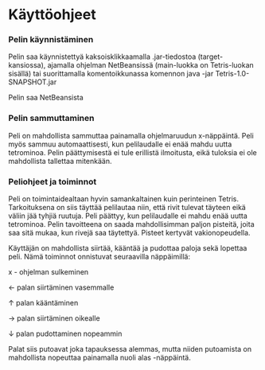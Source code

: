 # Käyttöohjeet

### Pelin käynnistäminen
Pelin saa käynnistettyä kaksoisklikkaamalla .jar-tiedostoa (target-kansiossa), ajamalla ohjelman NetBeansissä (main-luokka on Tetris-luokan sisällä) tai suorittamalla komentoikkunassa komennon
java -jar Tetris-1.0-SNAPSHOT.jar

Pelin saa NetBeansista

### Pelin sammuttaminen
Peli on mahdollista sammuttaa painamalla ohjelmaruudun x-näppäintä. Peli myös sammuu automaattisesti, kun pelilaudalle ei enää mahdu uutta tetrominoa. Pelin päättymisestä ei tule erillistä ilmoitusta, eikä tuloksia ei ole mahdollista tallettaa mitenkään.

### Peliohjeet ja toiminnot
Peli on toimintaidealtaan hyvin samankaltainen kuin perinteinen Tetris. Tarkoituksena on siis täyttää pelilautaa niin, että rivit tulevat täyteen eikä väliin jää tyhjiä ruutuja. Peli päättyy, kun pelilaudalle ei mahdu enää uutta tetrominoa. Pelin tavoitteena on saada mahdollisimman paljon pisteitä, joita saa sitä mukaa, kun rivejä saa täytettyä. Pisteet kertyvät vakionopeudella. 

Käyttäjän on mahdollista siirtää, kääntää ja pudottaa paloja sekä lopettaa peli. Nämä toiminnot onnistuvat seuraavilla näppäimillä:

x - ohjelman sulkeminen

← palan siirtäminen vasemmalle

↑ palan kääntäminen

→ palan siirtäminen oikealle

↓ palan pudottaminen nopeammin

Palat siis putoavat joka tapauksessa alemmas, mutta niiden putoamista on mahdollista nopeuttaa painamalla nuoli alas -näppäintä. 
